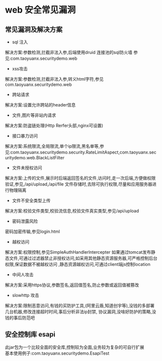 # web 安全常见漏洞

## 常见漏洞及解决方案

- sql 注入   

解决方案:参数检测,拦截非法入参,后端使用druid 连接池的sql防火墙
参见:com.taoyuanx.securitydemo.web

- xss攻击  

解决方案:参数检测,拦截非法入参,转义html字符,参见com.taoyuanx.securitydemo.web



-  跨站请求  

解决方案:设置允许跨站的header信息

- 文件,图片等非站内请求  

解决方案:防盗链处理(Http Rerfer头部,nginx可设置)

- 接口暴力访问  

解决方案:系统限流,全局限流,单个ip限流,黑名单等,参见:com.taoyuanx.securitydemo.security.RateLimitAspect,com.taoyuanx.securitydemo.web.BlackListFilter

- 文件未授权访问  

解决方案:上传的文件,展示时后端返回签名的文件,访问时,走一次后端,方便做权限验证,参见,/api/upload,/api/file
文件存储时,去除可执行权限,尽量和应用服务器进行物理隔离

- 文件不安全类型上传  

解决方案:校验文件类型,校验流信息,校验文件真实类型,参见/api/upload

- 密码泄露风险  

密码加密传输,参见login.html

- 越权访问

解决方案:权限控制,参见SimpleAuthHandlerIntercepter
如果通过tomcat发布静态文件,可通过过滤器禁止非授权访问,如采用其他静态资源服务器,可严格控制后台权限,保证数据不被越权访问
,静态资源越权访问,可通过client端js控制location

- 中间人攻击

解决方案:采用https协议,参数签名,返回值签名,防止参数或返回值被篡改

- slowhttp 攻击

解决方案:限制恶意访问,有钱的买防护工具,(阿里云盾,知道创宇等),没钱的多部署几台机器,修改连接超时时间,事后分析非法ip封禁,
协议漏洞,没啥好防护的策略,没钱的事后防范吧



## 安全控制库 esapi
此jar包为一个比较全面的安全库,控制较为全面,业务较为复杂的可自行扩展  
基本使用例子:com.taoyuanx.securitydemo.EsapiTest  